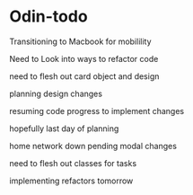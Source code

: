 # Odin-todo


Transitioning to Macbook for mobilility

Need to Look into ways to refactor code

need to flesh out card object and design

planning design changes

resuming code progress to implement changes

hopefully last day of planning

home network down pending modal changes

need to flesh out classes for tasks

implementing refactors tomorrow 